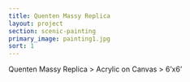```yaml
---
title: Quenten Massy Replica
layout: project
section: scenic-painting
primary_image: painting1.jpg
sort: 1
---
```


Quenten Massy Replica > Acrylic on Canvas > 6’x6’
